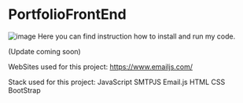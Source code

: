 # PortfolioFrontEnd
![image](https://github.com/pstaron/PortfolioFrontEnd/assets/25846311/f3571698-f7a1-4f77-ae83-a61fb6f6462b)
Here you can find instruction how to install and run my code.

(Update coming soon)

WebSites used for this project: 
https://www.emailjs.com/

Stack used for this project:
JavaScript
SMTPJS
Email.js
HTML
CSS
BootStrap

